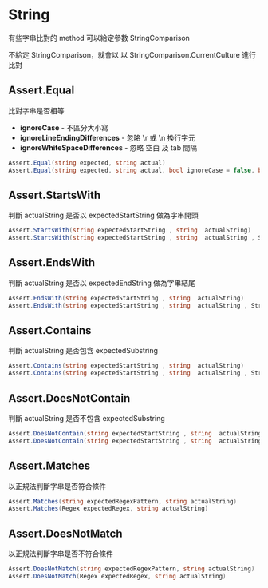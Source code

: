 # String

有些字串比對的 method 可以給定參數 StringComparison


不給定 StringComparison，就會以 以 StringComparison.CurrentCulture 進行比對

## Assert.Equal

比對字串是否相等

- **ignoreCase** - 不區分大小寫
- **ignoreLineEndingDifferences** - 忽略 \r 或 \n 換行字元
- **ignoreWhiteSpaceDifferences** - 忽略 空白 及 tab 間隔

```csharp
Assert.Equal(string expected, string actual)
Assert.Equal(string expected, string actual, bool ignoreCase = false, bool ignoreLineEndingDifferences = false, bool ignoreWhiteSpaceDifferences = false)
```

## Assert.StartsWith

判斷 actualString 是否以 expectedStartString 做為字串開頭

```csharp
Assert.StartsWith(string expectedStartString , string  actualString)
Assert.StartsWith(string expectedStartString , string  actualString , StringComparison comparisonType)
```

## Assert.EndsWith

判斷 actualString 是否以 expectedEndString 做為字串結尾

```csharp
Assert.EndsWith(string expectedStartString , string  actualString)
Assert.EndsWith(string expectedStartString , string  actualString , StringComparison comparisonType)
```

## Assert.Contains

判斷 actualString 是否包含 expectedSubstring

```csharp
Assert.Contains(string expectedStartString , string  actualString)
Assert.Contains(string expectedStartString , string  actualString , StringComparison comparisonType)
```

## Assert.DoesNotContain

判斷 actualString 是否不包含 expectedSubstring

```csharp
Assert.DoesNotContain(string expectedStartString , string  actualString)
Assert.DoesNotContain(string expectedStartString , string  actualString , StringComparison comparisonType)
```

## Assert.Matches

以正規法判斷字串是否符合條件

```csharp
Assert.Matches(string expectedRegexPattern, string actualString)
Assert.Matches(Regex expectedRegex, string actualString)
```

## Assert.DoesNotMatch

以正規法判斷字串是否不符合條件

```csharp
Assert.DoesNotMatch(string expectedRegexPattern, string actualString)
Assert.DoesNotMatch(Regex expectedRegex, string actualString)
```
